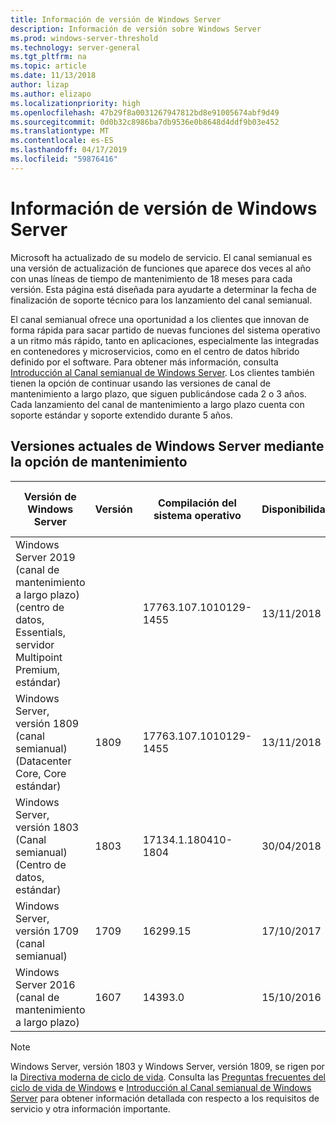 ```yaml
---
title: Información de versión de Windows Server
description: Información de versión sobre Windows Server
ms.prod: windows-server-threshold
ms.technology: server-general
ms.tgt_pltfrm: na
ms.topic: article
ms.date: 11/13/2018
author: lizap
ms.author: elizapo
ms.localizationpriority: high
ms.openlocfilehash: 47b29f8a0031267947812bd8e91005674abf9d49
ms.sourcegitcommit: 0d0b32c8986ba7db9536e0b8648d4ddf9b03e452
ms.translationtype: MT
ms.contentlocale: es-ES
ms.lasthandoff: 04/17/2019
ms.locfileid: "59876416"
---
```

# <a name="windows-server-release-information"></a>Información de versión de Windows Server

Microsoft ha actualizado de su modelo de servicio. El canal semianual es una versión de actualización de funciones que aparece dos veces al año con unas líneas de tiempo de mantenimiento de 18 meses para cada versión. Esta página está diseñada para ayudarte a determinar la fecha de finalización de soporte técnico para los lanzamiento del canal semianual.

El canal semianual ofrece una oportunidad a los clientes que innovan de forma rápida para sacar partido de nuevas funciones del sistema operativo a un ritmo más rápido, tanto en aplicaciones, especialmente las integradas en contenedores y microservicios, como en el centro de datos híbrido definido por el software. Para obtener más información, consulta [Introducción al Canal semianual de Windows Server](semi-annual-channel-overview.md). Los clientes también tienen la opción de continuar usando las versiones de canal de mantenimiento a largo plazo, que siguen publicándose cada 2 o 3 años. Cada lanzamiento del canal de mantenimiento a largo plazo cuenta con soporte estándar y soporte extendido durante 5 años.


## <a name="windows-server-current-versions-by-servicing-option"></a>Versiones actuales de Windows Server mediante la opción de mantenimiento

| Versión de Windows Server | Versión | Compilación del sistema operativo | Disponibilidad |Fecha de finalización del soporte estándar|Fecha de finalización del soporte extendido|
|----------------|---------|----------|----------|---------|----------|
|Windows Server 2019 (canal de mantenimiento a largo plazo) (centro de datos, Essentials, servidor Multipoint Premium, estándar)||17763.107.1010129-1455|13/11/2018|9/1/2024|9/1/2029|
|Windows Server, versión 1809 (canal semianual) (Datacenter Core, Core estándar)|1809|17763.107.1010129-1455|13/11/2018|11/5/2020|Nota de revisión|
| Windows Server, versión 1803 (Canal semianual) (Centro de datos, estándar)| 1803 |17134.1.180410-1804 |30/04/2018| 12/11/2019|Nota de revisión|
| Windows Server, versión 1709 (canal semianual)| 1709 | 16299.15|   17/10/2017|09/04/2019|N/D|
| Windows Server 2016 (canal de mantenimiento a largo plazo)| 1607 | 14393.0 | 15/10/2016 |11/01/2022| 11/1/2027|

>[!NOTE]
> Windows Server, versión 1803 y Windows Server, versión 1809, se rigen por la [Directiva moderna de ciclo de vida](https://support.microsoft.com/help/30881). Consulta las [Preguntas frecuentes del ciclo de vida de Windows](https://support.microsoft.com/help/18581/lifecycle-faq-windows-products) e [Introducción al Canal semianual de Windows Server](semi-annual-channel-overview.md) para obtener información detallada con respecto a los requisitos de servicio y otra información importante.
